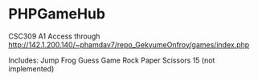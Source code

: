 # PHPGameHub
CSC309 A1
Access through http://142.1.200.140/~phamdav7/repo_GekyumeOnfroy/games/index.php

Includes:
  Jump Frog
  Guess Game
  Rock Paper Scissors
  15 (not implemented)
